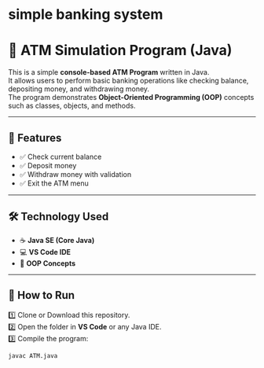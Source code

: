 # simple banking system
# 🏦 ATM Simulation Program (Java)

This is a simple **console-based ATM Program** written in Java.  
It allows users to perform basic banking operations like checking balance, depositing money, and withdrawing money.  
The program demonstrates **Object-Oriented Programming (OOP)** concepts such as classes, objects, and methods.

---

## 🚀 Features
- ✅ Check current balance  
- ✅ Deposit money  
- ✅ Withdraw money with validation  
- ✅ Exit the ATM menu  

---

## 🛠️ Technology Used
- ☕ **Java SE (Core Java)**  
- 💻 **VS Code IDE**  
- 🔹 **OOP Concepts**  

---

## 📌 How to Run

1️⃣ Clone or Download this repository.  
2️⃣ Open the folder in **VS Code** or any Java IDE.  
3️⃣ Compile the program:
```bash
javac ATM.java

